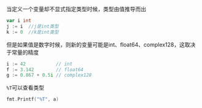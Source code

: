 当定义一个变量却不显式指定类型时候，类型由值推导而出

```go
var i int
j := i	//j是int类型
k := 0	//k是int类型
```

但是如果值是数字时候，则新的变量可能是int、float64、complex128，这取决于常量的精度

```go
i := 42           // int
f := 3.142        // float64
g := 0.867 + 0.5i // complex128
```

`%T`可以查看类型

```go
fmt.Printf("%T", a)
```
